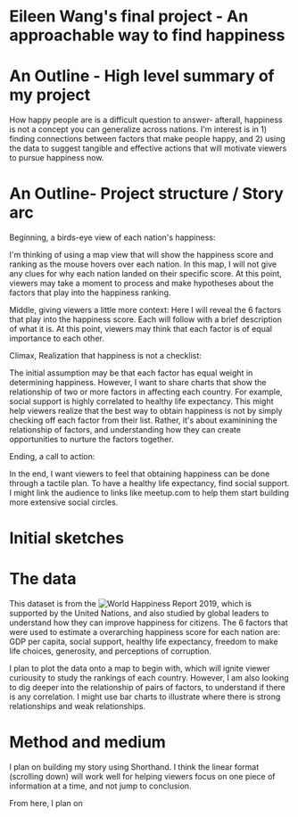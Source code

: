 # Eileen Wang's final project - An approachable way to find happiness

# An Outline - High level summary of my project
How happy people are is a difficult question to answer- afterall, happiness is not a concept you can generalize across nations. I'm interest is in 1) finding connections between factors that make people happy, and 2) using the data to suggest tangible and effective actions that will motivate viewers to pursue happiness now. 

# An Outline- Project structure / Story arc
Beginning, a birds-eye view of each nation's happiness: 

I'm thinking of using a map view that will show the happiness score and ranking as the mouse hovers over each nation. In this map, I will not give any clues for why each nation landed on their specific score. At this point, viewers may take a moment to process and make hypotheses about the factors that play into the happiness ranking.  

Middle, giving viewers a little more context: 
Here I will reveal the 6 factors that play into the happiness score. Each will follow with a brief description of what it is. At this point, viewers may think that each factor is of equal importance to each other. 

Climax, Realization that happiness is not a checklist: 

The initial assumption may be that each factor has equal weight in determining happiness. However, I want to share charts that show the relationship of two or more factors in affecting each country. For example, social support is highly correlated to healthy life expectancy. This might help viewers realize that the best way to obtain happiness is not by simply checking off each factor from their list. Rather, it's about examinining the relationship of factors, and understanding how they can create opportunities to nurture the factors together.

Ending, a call to action:

In the end, I want viewers to feel that obtaining happiness can be done through a tactile plan. To have a healthy life expectancy, find social support. I might link the audience to links like meetup.com to help them start building more extensive social circles. 

# Initial sketches

# The data
This dataset is from the ![World Happiness Report 2019](https://www.kaggle.com/unsdsn/world-happiness#2019.csv), which is supported by the United Nations, and also studied by global leaders to understand how they can improve happiness for citizens. The 6 factors that were used to estimate a overarching happiness score for each nation are: GDP per capita, social support, healthy life expectancy, freedom to make life choices, generosity, and perceptions of corruption. 

I plan to plot the data onto a map to begin with, which will ignite viewer curiousity to study the rankings of each country. However, I am also looking to dig deeper into the relationship of pairs of factors, to understand if there is any correlation. I might use bar charts to illustrate where there is strong relationships and weak relationships. 

# Method and medium
I plan on building my story using Shorthand. I think the linear format (scrolling down) will work well for helping viewers focus on one piece of information at a time, and not jump to conclusion. 

From here, I plan on 
